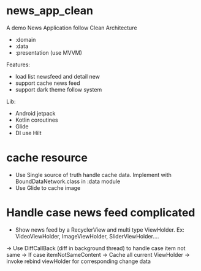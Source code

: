 # news_app_clean

A demo News Application follow Clean Architecture

* :domain
* :data
* :presentation (use MVVM)

Features:

* load list newsfeed and detail new
* support cache news feed
* support dark theme follow system

Lib:

* Android jetpack
* Kotlin coroutines
* Glide
* DI use Hilt

# cache resource

* Use Single source of truth handle cache data.
Implement with BoundDataNetwork.class in :data module
* Use Glide to cache image

# Handle case news feed complicated

* Show news feed by a RecyclerView and multi type ViewHolder.
Ex: VideoViewHolder, ImageViewHolder, SliderViewHolder....

-> Use DiffCallBack (diff in background thread) to handle case item not same
-> If case itemNotSameContent -> Cache all current ViewHolder -> invoke rebind viewHolder for corresponding change data
